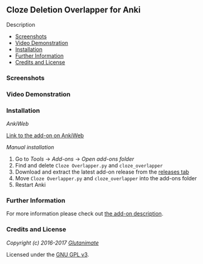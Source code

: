 ## Cloze Deletion Overlapper for Anki

Description

<!-- MarkdownTOC -->

- [Screenshots](#screenshots)
- [Video Demonstration](#video-demonstration)
- [Installation](#installation)
- [Further Information](#further-information)
- [Credits and License](#credits-and-license)

<!-- /MarkdownTOC -->

### Screenshots


### Video Demonstration


### Installation

*AnkiWeb*

[Link to the add-on on AnkiWeb]()

*Manual installation*

1. Go to *Tools* -> *Add-ons* -> *Open add-ons folder*
2. Find and delete `Cloze Overlapper.py` and `cloze_overlapper`
3. Download and extract the latest add-on release from the [releases tab](https://github.com/Glutanimate/cloze-overlapper/releases)
4. Move `Cloze Overlapper.py` and `cloze_overlapper` into the add-ons folder
5. Restart Anki

### Further Information

For more information please check out [the add-on description](./ANKIWEB.md).

### Credits and License

*Copyright (c) 2016-2017 [Glutanimate](https://github.com/Glutanimate)*

Licensed under the [GNU GPL v3](http://www.gnu.de/documents/gpl-3.0.en.html). 
